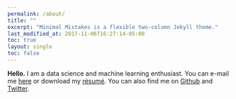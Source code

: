 ```yaml
---
permalink: /about/
title: ""
excerpt: "Minimal Mistakes is a flexible two-column Jekyll theme."
last_modified_at: 2017-11-06T16:27:14-05:00
toc: true
layout: single
toc: false
---
```


**Hello.** I am a data science and machine learning enthusiast. You can e-mail me [here](mail&#116;&#111;&#58;p&#117;&#37;62li&#99;&#37;2&#69;%73e&#37;6&#50;&#97;st&#105;&#97;n&#64;m&#37;61ilbo&#120;&#46;o%72g'>public&#46;sebastian&#64;&#109;&#97;ilbox&#46;org)  or download my [résumé](/assets/documents/sebastian-bertoli-cv-public.pdf). You can also find me on [Github](https://github.com/sebastianbertoli) and [Twitter](https://twitter.com/sebasbert2017).


